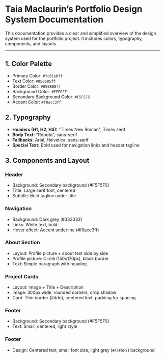 # Taia Maclaurin’s Portfolio Design System Documentation  

This documentation provides a clear and simplified overview of the design system used for the portfolio project. It includes colors, typography, components, and layouts. 

---

## 1. Color Palette  

- Primary Color: `#fc81ebff`  
- Text Color: `#050505ff`  
- Border Color: `#090808ff`  
- Background Color: `#FFFFFF`  
- Secondary Background Color: `#F5F5F5`  
- Accent Color: `#f0acc3ff`  

## 2. Typography  

- **Headers (H1, H2, H3):** "Times New Roman", Times serif  
- **Body Text:** "Roboto", sans-serif  
- **Fallbacks:** Arial, Helvetica, sans-serif  
- **Special Text:** Bold used for navigation links and header tagline   

## 3. Components and Layout  
### Header  
- Background: Secondary background (#F5F5F5)  
- Title: Large serif font, centered  
- Subtitle: Bold tagline under title    

### Navigation  
- Background: Dark grey (#333333)  
- Links: White text, bold  
- Hover effect: Accent underline (#f0acc3ff)  

### About Section
- Layout: Profile picture + about text side by side  
- Profile picture: Circle (150x170px), black border  
- Text: Simple paragraph with heading  

### Project Cards
- Layout: Image + Title + Description  
- Image: 300px wide, rounded corners, drop shadow  
- Card: Thin border (#ddd), centered text, padding for spacing  

### Footer
- Background: Secondary background (#F5F5F5)  
- Text: Small, centered, light style  

### Footer  
- Design: Centered text, small font size, light grey (`#F5F5F5`) background  
   